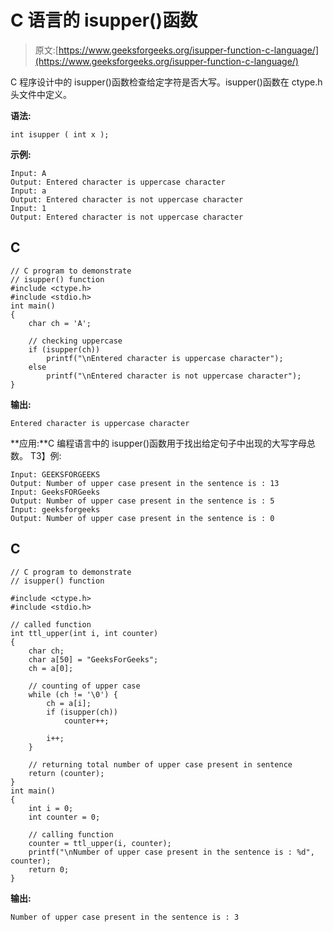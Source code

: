 # C 语言的 isupper()函数

> 原文:[https://www.geeksforgeeks.org/isupper-function-c-language/](https://www.geeksforgeeks.org/isupper-function-c-language/)

C 程序设计中的 isupper()函数检查给定字符是否大写。isupper()函数在 ctype.h 头文件中定义。

**语法:**

```
int isupper ( int x );
```

**示例:**

```
Input: A
Output: Entered character is uppercase character
Input: a
Output: Entered character is not uppercase character
Input: 1
Output: Entered character is not uppercase character
```

## C

```
// C program to demonstrate
// isupper() function
#include <ctype.h>
#include <stdio.h>
int main()
{
    char ch = 'A';

    // checking uppercase
    if (isupper(ch))
        printf("\nEntered character is uppercase character");
    else
        printf("\nEntered character is not uppercase character");
}
```

**输出:**

```
Entered character is uppercase character
```

**应用:**C 编程语言中的 isupper()函数用于找出给定句子中出现的大写字母总数。
T3】例:

```
Input: GEEKSFORGEEKS
Output: Number of upper case present in the sentence is : 13
Input: GeeksFORGeeks
Output: Number of upper case present in the sentence is : 5
Input: geeksforgeeks
Output: Number of upper case present in the sentence is : 0 
```

## C

```
// C program to demonstrate
// isupper() function

#include <ctype.h>
#include <stdio.h>

// called function
int ttl_upper(int i, int counter)
{
    char ch;
    char a[50] = "GeeksForGeeks";
    ch = a[0];

    // counting of upper case
    while (ch != '\0') {
        ch = a[i];
        if (isupper(ch))
            counter++;

        i++;
    }

    // returning total number of upper case present in sentence
    return (counter);
}
int main()
{
    int i = 0;
    int counter = 0;

    // calling function
    counter = ttl_upper(i, counter);
    printf("\nNumber of upper case present in the sentence is : %d", counter);
    return 0;
}
```

**输出:**

```
Number of upper case present in the sentence is : 3 
```